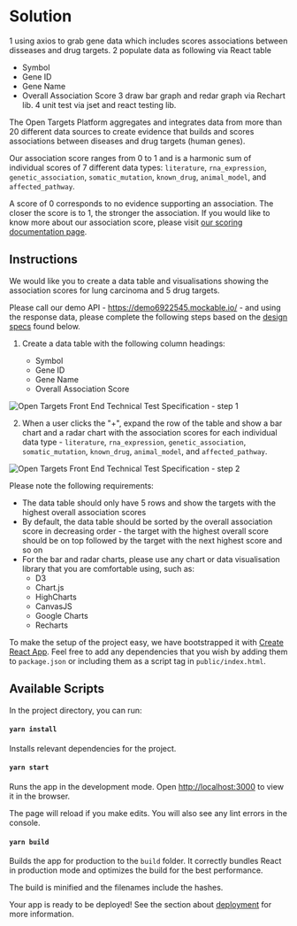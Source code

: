 # Solution

1 using axios to grab gene data which includes scores associations between disseases and drug targets.
2 populate data as following via React table 
   - Symbol
   - Gene ID
   - Gene Name
   - Overall Association Score 
3 draw bar graph and redar graph via Rechart lib.
4 unit test via jset and react testing lib.


The Open Targets Platform aggregates and integrates data from more than 20 different data sources to create evidence that builds and scores associations between diseases and drug targets (human genes).

Our association score ranges from 0 to 1 and is a harmonic sum of individual scores of 7 different data types: `literature`, `rna_expression`, `genetic_association`, `somatic_mutation`, `known_drug`, `animal_model`, and `affected_pathway`.

A score of 0 corresponds to no evidence supporting an association. The closer the score is to 1, the stronger the association. If you would like to know more about our association score, please visit [our scoring documentation page](https://docs.targetvalidation.org/getting-started/scoring).

## Instructions

We would like you to create a data table and visualisations showing the association scores for lung carcinoma and 5 drug targets.

Please call our demo API - https://demo6922545.mockable.io/ - and using the response data, please complete the following steps based on the [design specs](https://docs.google.com/presentation/d/10y3UKefb8q3diULVq8I-8j7j0oj6QGtOMzdW4KM_DKk/edit?usp=sharing) found below.

1. Create a data table with the following column headings:

   - Symbol
   - Gene ID
   - Gene Name
   - Overall Association Score
   
![Open Targets Front End Technical Test Specification - step 1](https://user-images.githubusercontent.com/7490258/85530357-c9813000-b605-11ea-9cd0-c5f7abe1f501.png)

2. When a user clicks the "+", expand the row of the table and show a bar chart and a radar chart with the association scores for each individual data type - `literature`, `rna_expression`, `genetic_association`, `somatic_mutation`, `known_drug`, `animal_model`, and `affected_pathway`.

![Open Targets Front End Technical Test Specification - step 2](https://user-images.githubusercontent.com/7490258/85530380-cdad4d80-b605-11ea-9f8d-daac0e00587e.png)

Please note the following requirements:

- The data table should only have 5 rows and show the targets with the highest overall association scores
- By default, the data table should be sorted by the overall association score in decreasing order - the target with the highest overall score should be on top followed by the target with the next highest score and so on
- For the bar and radar charts, please use any chart or data visualisation library that you are comfortable using, such as:
  - D3
  - Chart.js
  - HighCharts
  - CanvasJS
  - Google Charts
  - Recharts

To make the setup of the project easy, we have bootstrapped it with [Create React App](https://github.com/facebook/create-react-app). Feel free to add any dependencies that you wish by adding them to `package.json` or including them as a script tag in `public/index.html`.

## Available Scripts

In the project directory, you can run:

#### `yarn install`

Installs relevant dependencies for the project.

#### `yarn start`

Runs the app in the development mode. Open [http://localhost:3000](http://localhost:3000) to view it in the browser.

The page will reload if you make edits. You will also see any lint errors in the console.

#### `yarn build`

Builds the app for production to the `build` folder. It correctly bundles React in production mode and optimizes the build for the best performance. 

The build is minified and the filenames include the hashes. 

Your app is ready to be deployed! See the section about [deployment](https://facebook.github.io/create-react-app/docs/deployment) for more information.

